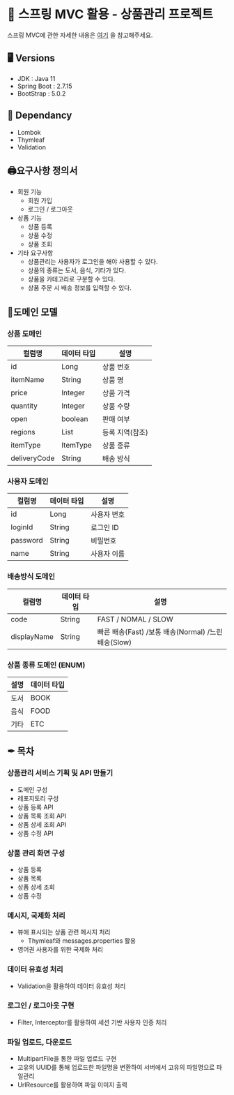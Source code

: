 # 🍃 스프링 MVC 활용 - 상품관리 프로젝트
스프링 MVC에 관한 자세한 내용은 [여기](https://thkim610.tistory.com/category/Spring/SpringMVC) 을 참고해주세요.
## 🖥️ Versions

- JDK : Java 11
- Spring Boot : 2.7.15
- BootStrap : 5.0.2

## 📢 Dependancy

- Lombok
- Thymleaf
- Validation

## 🖨요구사항 정의서

- 회원 기능
    - 회원 가입
    - 로그인 / 로그아웃
- 상품 기능
    - 상품 등록
    - 상품 수정
    - 상품 조회
- 기타 요구사항
    - 상품관리는 사용자가 로그인을 해야 사용할 수 있다.
    - 상품의 종류는 도서, 음식, 기타가 있다.
    - 상품을 카테고리로 구분할 수 있다.
    - 상품 주문 시 배송 정보를 입력할 수 있다.

## 📄도메인 모델

### 상품 도메인

| 컬럼명 | 데이터 타입 | 설명 |
| --- | --- | --- |
| id | Long | 상품 번호 |
| itemName | String | 상품 명 |
| price | Integer | 상품 가격 |
| quantity | Integer | 상품 수량 |
| open | boolean | 판매 여부 |
| regions | List<String> | 등록 지역(참조) |
| itemType | ItemType | 상품 종류 |
| deliveryCode | String | 배송 방식 |

### 사용자 도메인

| 컬럼명 | 데이터 타입 | 설명 |
| --- | --- | --- |
| id | Long | 사용자 번호 |
| loginId | String | 로그인 ID |
| password | String | 비밀번호 |
| name | String | 사용자 이름 |

### 배송방식 도메인

| 컬럼명 | 데이터 타입 | 설명 |
| --- | --- | --- |
| code | String | FAST / NOMAL / SLOW |
| displayName | String | 빠른 배송(Fast) /보통 배송(Normal) /느린 배송(Slow) |

### 상품 종류 도메인 (ENUM)

| 설명 | 데이터 타입 |
| --- | --- |
| 도서 | BOOK |
| 음식 | FOOD |
| 기타 | ETC |

## ✒ 목차

### 상품관리 서비스 기획 및 API 만들기

- 도메인 구성
- 레포지토리 구성
- 상품 등록 API
- 상품 목록 조회 API
- 상품 상세 조회 API
- 상품 수정 API

### 상품 관리 화면 구성

- 상품 등록
- 상품 목록
- 상품 상세 조회
- 상품 수정

### 메시지, 국제화 처리

- 뷰에 표시되는 상품 관련 메시지 처리
    - Thymleaf와 messages.properties 활용
- 영어권 사용자를 위한 국제화 처리

### 데이터 유효성 처리

- Validation을 활용하여 데이터 유효성 처리

### 로그인 / 로그아웃 구현

- Filter, Interceptor를 활용하여 세션 기반 사용자 인증 처리

### 파일 업로드, 다운로드

- MultipartFile을 통한 파일 업로드 구현
- 고유의 UUID를 통해 업로드한 파일명을 변환하여 서버에서 고유의 파일명으로 파일관리
- UrlResource를 활용하여 파일 이미지 출력



